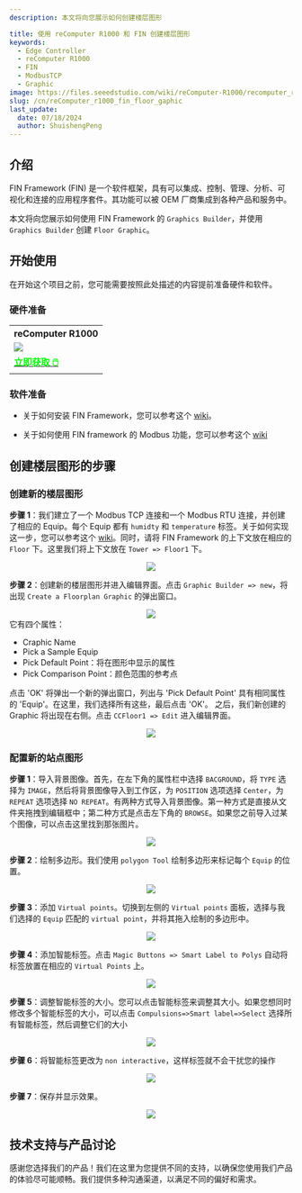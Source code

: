 ```yaml
---
description: 本文将向您展示如何创建楼层图形

title: 使用 reComputer R1000 和 FIN 创建楼层图形
keywords:
  - Edge Controller
  - reComputer R1000
  - FIN
  - ModbusTCP
  - Graphic
image: https://files.seeedstudio.com/wiki/reComputer-R1000/recomputer_r_images/01.png
slug: /cn/reComputer_r1000_fin_floor_gaphic
last_update:
  date: 07/18/2024
  author: ShuishengPeng
---
```


## 介绍

FIN Framework (FIN) 是一个软件框架，具有可以集成、控制、管理、分析、可视化和连接的应用程序套件。其功能可以被 OEM 厂商集成到各种产品和服务中。

本文将向您展示如何使用 FIN Framework 的 `Graphics Builder`，并使用 `Graphics Builder` 创建 `Floor Graphic`。

## 开始使用

在开始这个项目之前，您可能需要按照此处描述的内容提前准备硬件和软件。

### 硬件准备

<div class="table-center">
 <table class="table-nobg">
    <tr class="table-trnobg">
      <th class="table-trnobg">reComputer R1000</th>
  </tr>
    <tr class="table-trnobg"></tr>
  <tr class="table-trnobg">
   <td class="table-trnobg"><div style={{textAlign:'center'}}><img src="https://files.seeedstudio.com/wiki/reComputer-R1000/recomputer_r_images/01.png" style={{width:300, height:'auto'}}/></div></td>
  </tr>
    <tr class="table-trnobg"></tr>
  <tr class="table-trnobg">
   <td class="table-trnobg"><div class="get_one_now_container" style={{textAlign: 'center'}}><a class="get_one_now_item" href="https://www.seeedstudio.com/reComputer-R1025-10-p-5895.html" target="_blank">
              <strong><span><font color={'FFFFFF'} size={"4"}> 立即获取 🖱️</font></span></strong>
          </a></div></td>
        </tr>
    </table>
</div>

### 软件准备

* 关于如何安装 FIN Framework，您可以参考这个 [wiki](https://wiki.seeedstudio.com/cn/reComputer_r1000_install_fin/)。
- 关于如何使用 FIN framework 的 Modbus 功能，您可以参考这个 [wiki](https://wiki.seeedstudio.com/cn/reComputer_r1000_fin_modbus_tcp_and_rtu/)

## 创建楼层图形的步骤

### 创建新的楼层图形

**步骤 1**：我们建立了一个 Modbus TCP 连接和一个 Modbus RTU 连接，并创建了相应的 Equip。每个 Equip 都有 `humidty` 和 `temperature` 标签。关于如何实现这一步，您可以参考这个 [wiki]( https://wiki.seeedstudio.com/cn/reComputer_r1000_fin_modbus_tcp_and_rtu/)。同时，请将 FIN Framework 的上下文放在相应的 `Floor` 下。这里我们将上下文放在 `Tower => Floor1` 下。

<center><img width={600} src="https://files.seeedstudio.com/wiki/reComputer-R1000/fin/Floor_sit_path_and_equip.png" /></center>

**步骤 2**：创建新的楼层图形并进入编辑界面。点击 `Graphic Builder => new`，将出现 `Create a Floorplan Graphic` 的弹出窗口。

<center><img width={600} src="https://files.seeedstudio.com/wiki/reComputer-R1000/fin/Floor_sit_new_floor_graphic.png" /></center>
它有四个属性：

- Craphic Name
- Pick a Sample Equip
- Pick Default Point：将在图形中显示的属性
- Pick Comparison Point：颜色范围的参考点

点击 'OK' 将弹出一个新的弹出窗口，列出与 'Pick Default Point' 具有相同属性的 'Equip'。在这里，我们选择所有这些，最后点击 'OK'。
之后，我们新创建的 Graphic 将出现在右侧。点击 `CCFloor1 => Edit` 进入编辑界面。

<center><img width={600} src="https://files.seeedstudio.com/wiki/reComputer-R1000/fin/Floor_graphic_1.gif" /></center>

### 配置新的站点图形

**步骤 1**：导入背景图像。首先，在左下角的属性栏中选择 `BACGROUND`，将 `TYPE` 选择为 `IMAGE`，然后将背景图像导入到工作区，为 `POSITION` 选项选择 `Center`，为 `REPEAT` 选项选择 `NO REPEAT`。有两种方式导入背景图像。第一种方式是直接从文件夹拖拽到编辑框中；第二种方式是点击左下角的 `BROWSE`。如果您之前导入过某个图像，可以点击这里找到那张图片。

<center><img width={600} src="https://files.seeedstudio.com/wiki/reComputer-R1000/fin/Floor_graphic_2.gif" /></center>

**步骤 2**：绘制多边形。我们使用 `polygon Tool` 绘制多边形来标记每个 `Equip` 的位置。

<center><img width={600} src="https://files.seeedstudio.com/wiki/reComputer-R1000/fin/Floor_graphic_3.gif" /></center>

**步骤 3**：添加 `Virtual points`。切换到左侧的 `Virtual points` 面板，选择与我们选择的 `Equip` 匹配的 `virtual point`，并将其拖入绘制的多边形中。

<center><img width={600} src="https://files.seeedstudio.com/wiki/reComputer-R1000/fin/Floor_graphic_4.gif" /></center>

**步骤 4**：添加智能标签。点击 `Magic Buttons => Smart Label to Polys` 自动将标签放置在相应的 `Virtual Points` 上。

<center><img width={600} src="https://files.seeedstudio.com/wiki/reComputer-R1000/fin/Floor_graphic_5.gif" /></center>

**步骤 5**：调整智能标签的大小。您可以点击智能标签来调整其大小。如果您想同时修改多个智能标签的大小，可以点击 `Compulsions=>Smart label=>Select` 选择所有智能标签，然后调整它们的大小

<center><img width={600} src="https://files.seeedstudio.com/wiki/reComputer-R1000/fin/Floor_graphic_6.gif" /></center>

**步骤 6**：将智能标签更改为 `non interactive`，这样标签就不会干扰您的操作

<center><img width={600} src="https://files.seeedstudio.com/wiki/reComputer-R1000/fin/Floor_graphic_7.gif" /></center>

**步骤 7**：保存并显示效果。

<center><img width={600} src="https://files.seeedstudio.com/wiki/reComputer-R1000/fin/Floor_graphic_8.gif" /></center>

## 技术支持与产品讨论

感谢您选择我们的产品！我们在这里为您提供不同的支持，以确保您使用我们产品的体验尽可能顺畅。我们提供多种沟通渠道，以满足不同的偏好和需求。

<div class="button_tech_support_container">
<a href="https://forum.seeedstudio.com/" class="button_forum"></a>
<a href="https://www.seeedstudio.com/contacts" class="button_email"></a>
</div>

<div class="button_tech_support_container">
<a href="https://discord.gg/eWkprNDMU7" class="button_discord"></a>
<a href="https://github.com/Seeed-Studio/wiki-documents/discussions/69" class="button_discussion"></a>
</div>
